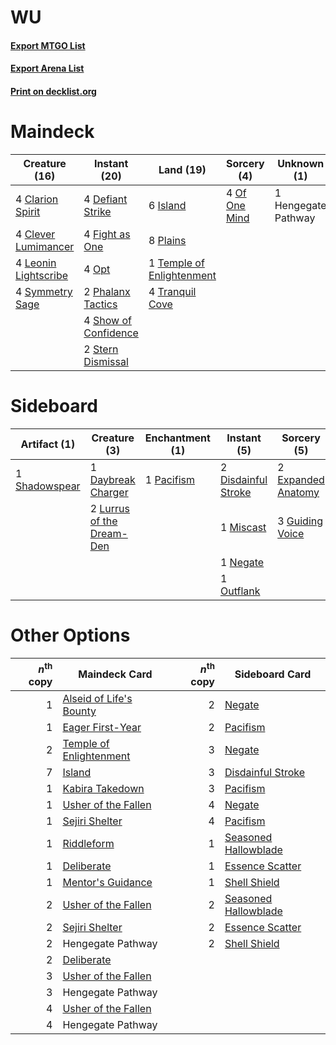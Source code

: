 # WU

#### [Export MTGO List](../collection/WU/WU.txt)
#### [Export Arena List](../collection/WU/WU_arena.txt)
#### [Print on decklist.org](http://decklist.org/?deckmain=4%09Clarion%20Spirit%0A4%09Clever%20Lumimancer%0A4%09Defiant%20Strike%0A4%09Fight%20as%20One%0A1%09Hengegate%20Pathway%0A6%09Island%0A4%09Leonin%20Lightscribe%0A4%09Of%20One%20Mind%0A4%09Opt%0A2%09Phalanx%20Tactics%0A8%09Plains%0A4%09Show%20of%20Confidence%0A2%09Stern%20Dismissal%0A4%09Symmetry%20Sage%0A1%09Temple%20of%20Enlightenment%0A4%09Tranquil%20Cove&deckside=1%09Daybreak%20Charger%0A2%09Disdainful%20Stroke%0A2%09Expanded%20Anatomy%0A3%09Guiding%20Voice%0A2%09Lurrus%20of%20the%20Dream-Den%0A1%09Miscast%0A1%09Negate%0A1%09Outflank%0A1%09Pacifism%0A1%09Shadowspear)
# Maindeck

|                                         Creature (16)                                         |                                         Instant (20)                                          |                                             Land (19)                                              |                                      Sorcery (4)                                       |    Unknown (1)    |
|-----------------------------------------------------------------------------------------------|-----------------------------------------------------------------------------------------------|----------------------------------------------------------------------------------------------------|----------------------------------------------------------------------------------------|-------------------|
|4 [Clarion Spirit](http://gatherer.wizards.com/Pages/Card/Details.aspx?multiverseid=503610)    |4 [Defiant Strike](http://gatherer.wizards.com/Pages/Card/Details.aspx?multiverseid=386515)    |6 [Island](http://gatherer.wizards.com/Pages/Card/Details.aspx?multiverseid=439857)                 |4 [Of One Mind](http://gatherer.wizards.com/Pages/Card/Details.aspx?multiverseid=479580)|1 Hengegate Pathway|
|4 [Clever Lumimancer](http://gatherer.wizards.com/Pages/Card/Details.aspx?multiverseid=513487) |4 [Fight as One](http://gatherer.wizards.com/Pages/Card/Details.aspx?multiverseid=479532)      |8 [Plains](http://gatherer.wizards.com/Pages/Card/Details.aspx?multiverseid=439856)                 |                                                                                        |                   |
|4 [Leonin Lightscribe](http://gatherer.wizards.com/Pages/Card/Details.aspx?multiverseid=513497)|4 [Opt](http://gatherer.wizards.com/Pages/Card/Details.aspx?multiverseid=442948)               |1 [Temple of Enlightenment](http://gatherer.wizards.com/Pages/Card/Details.aspx?multiverseid=378535)|                                                                                        |                   |
|4 [Symmetry Sage](http://gatherer.wizards.com/Pages/Card/Details.aspx?multiverseid=513533)     |2 [Phalanx Tactics](http://gatherer.wizards.com/Pages/Card/Details.aspx?multiverseid=476282)   |4 [Tranquil Cove](http://gatherer.wizards.com/Pages/Card/Details.aspx?multiverseid=451243)          |                                                                                        |                   |
|                                                                                               |4 [Show of Confidence](http://gatherer.wizards.com/Pages/Card/Details.aspx?multiverseid=513505)|                                                                                                    |                                                                                        |                   |
|                                                                                               |2 [Stern Dismissal](http://gatherer.wizards.com/Pages/Card/Details.aspx?multiverseid=476319)   |                                                                                                    |                                                                                        |                   |


# Sideboard

|                                      Artifact (1)                                      |                                            Creature (3)                                            |                                   Enchantment (1)                                   |                                         Instant (5)                                          |                                         Sorcery (5)                                         |
|----------------------------------------------------------------------------------------|----------------------------------------------------------------------------------------------------|-------------------------------------------------------------------------------------|----------------------------------------------------------------------------------------------|---------------------------------------------------------------------------------------------|
|1 [Shadowspear](http://gatherer.wizards.com/Pages/Card/Details.aspx?multiverseid=476487)|1 [Daybreak Charger](http://gatherer.wizards.com/Pages/Card/Details.aspx?multiverseid=485337)       |1 [Pacifism](http://gatherer.wizards.com/Pages/Card/Details.aspx?multiverseid=129667)|2 [Disdainful Stroke](http://gatherer.wizards.com/Pages/Card/Details.aspx?multiverseid=420705)|2 [Expanded Anatomy](http://gatherer.wizards.com/Pages/Card/Details.aspx?multiverseid=513478)|
|                                                                                        |2 [Lurrus of the Dream-Den](http://gatherer.wizards.com/Pages/Card/Details.aspx?multiverseid=479746)|                                                                                     |1 [Miscast](http://gatherer.wizards.com/Pages/Card/Details.aspx?multiverseid=485380)          |3 [Guiding Voice](http://gatherer.wizards.com/Pages/Card/Details.aspx?multiverseid=513496)   |
|                                                                                        |                                                                                                    |                                                                                     |1 [Negate](http://gatherer.wizards.com/Pages/Card/Details.aspx?multiverseid=423707)           |                                                                                             |
|                                                                                        |                                                                                                    |                                                                                     |1 [Outflank](http://gatherer.wizards.com/Pages/Card/Details.aspx?multiverseid=472985)         |                                                                                             |


# Other Options

|*n*<sup>th</sup> copy|                                          Maindeck Card                                           |*n*<sup>th</sup> copy|                                        Sideboard Card                                         |
|--------------------:|--------------------------------------------------------------------------------------------------|--------------------:|-----------------------------------------------------------------------------------------------|
|                    1|[Alseid of Life's Bounty](http://gatherer.wizards.com/Pages/Card/Details.aspx?multiverseid=476252)|                    2|[Negate](http://gatherer.wizards.com/Pages/Card/Details.aspx?multiverseid=423707)              |
|                    1|[Eager First-Year](http://gatherer.wizards.com/Pages/Card/Details.aspx?multiverseid=513493)       |                    2|[Pacifism](http://gatherer.wizards.com/Pages/Card/Details.aspx?multiverseid=129667)            |
|                    2|[Temple of Enlightenment](http://gatherer.wizards.com/Pages/Card/Details.aspx?multiverseid=378535)|                    3|[Negate](http://gatherer.wizards.com/Pages/Card/Details.aspx?multiverseid=423707)              |
|                    7|[Island](http://gatherer.wizards.com/Pages/Card/Details.aspx?multiverseid=439857)                 |                    3|[Disdainful Stroke](http://gatherer.wizards.com/Pages/Card/Details.aspx?multiverseid=420705)   |
|                    1|[Kabira Takedown](http://gatherer.wizards.com/Pages/Card/Details.aspx?multiverseid=491641)        |                    3|[Pacifism](http://gatherer.wizards.com/Pages/Card/Details.aspx?multiverseid=129667)            |
|                    1|[Usher of the Fallen](http://gatherer.wizards.com/Pages/Card/Details.aspx?multiverseid=503641)    |                    4|[Negate](http://gatherer.wizards.com/Pages/Card/Details.aspx?multiverseid=423707)              |
|                    1|[Sejiri Shelter](http://gatherer.wizards.com/Pages/Card/Details.aspx?multiverseid=491662)         |                    4|[Pacifism](http://gatherer.wizards.com/Pages/Card/Details.aspx?multiverseid=129667)            |
|                    1|[Riddleform](http://gatherer.wizards.com/Pages/Card/Details.aspx?multiverseid=430732)             |                    1|[Seasoned Hallowblade](http://gatherer.wizards.com/Pages/Card/Details.aspx?multiverseid=485357)|
|                    1|[Deliberate](http://gatherer.wizards.com/Pages/Card/Details.aspx?multiverseid=491684)             |                    1|[Essence Scatter](http://gatherer.wizards.com/Pages/Card/Details.aspx?multiverseid=426754)     |
|                    1|[Mentor's Guidance](http://gatherer.wizards.com/Pages/Card/Details.aspx?multiverseid=513523)      |                    1|[Shell Shield](http://gatherer.wizards.com/Pages/Card/Details.aspx?multiverseid=491710)        |
|                    2|[Usher of the Fallen](http://gatherer.wizards.com/Pages/Card/Details.aspx?multiverseid=503641)    |                    2|[Seasoned Hallowblade](http://gatherer.wizards.com/Pages/Card/Details.aspx?multiverseid=485357)|
|                    2|[Sejiri Shelter](http://gatherer.wizards.com/Pages/Card/Details.aspx?multiverseid=491662)         |                    2|[Essence Scatter](http://gatherer.wizards.com/Pages/Card/Details.aspx?multiverseid=426754)     |
|                    2|Hengegate Pathway                                                                                 |                    2|[Shell Shield](http://gatherer.wizards.com/Pages/Card/Details.aspx?multiverseid=491710)        |
|                    2|[Deliberate](http://gatherer.wizards.com/Pages/Card/Details.aspx?multiverseid=491684)             |                     |                                                                                               |
|                    3|[Usher of the Fallen](http://gatherer.wizards.com/Pages/Card/Details.aspx?multiverseid=503641)    |                     |                                                                                               |
|                    3|Hengegate Pathway                                                                                 |                     |                                                                                               |
|                    4|[Usher of the Fallen](http://gatherer.wizards.com/Pages/Card/Details.aspx?multiverseid=503641)    |                     |                                                                                               |
|                    4|Hengegate Pathway                                                                                 |                     |                                                                                               |

